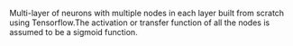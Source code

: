 Multi-layer of neurons with multiple nodes in each layer built from scratch using Tensorflow.The activation or transfer function of all the nodes is assumed to be a sigmoid function. 
